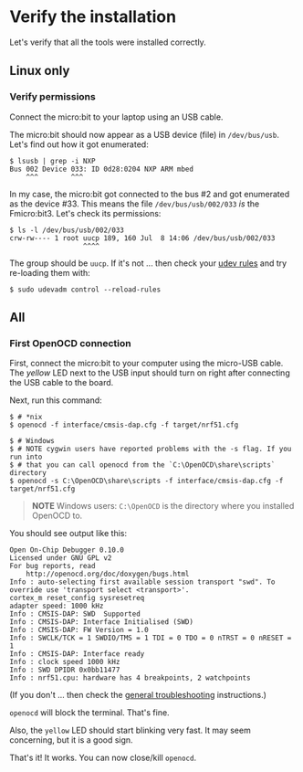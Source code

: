 # Verify the installation

Let's verify that all the tools were installed correctly.

## Linux only

### Verify permissions

Connect the micro:bit to your laptop using an USB cable.

The micro:bit should now appear as a USB device (file) in `/dev/bus/usb`.
Let's find out how it got enumerated:

``` shell
$ lsusb | grep -i NXP
Bus 002 Device 033: ID 0d28:0204 NXP ARM mbed
    ^^^        ^^^
```

In my case, the micro:bit got connected to the bus #2 and got enumerated as the device #33.
This means the file `/dev/bus/usb/002/033` *is* the Fmicro:bit3.
Let's check its permissions:

``` shell
$ ls -l /dev/bus/usb/002/033
crw-rw---- 1 root uucp 189, 160 Jul  8 14:06 /dev/bus/usb/002/033
                  ^^^^
```

The group should be `uucp`.
If it's not ... then check your [udev rules] and try re-loading them with:

[udev rules]: setup/LINUX.html#udev%20rules

``` shell
$ sudo udevadm control --reload-rules
```

## All

### First OpenOCD connection

First, connect the micro:bit to your computer using the micro-USB cable.
The *yellow* LED next to the USB input should turn on right after connecting the USB cable to the board.

Next, run this command:

``` shell
$ # *nix
$ openocd -f interface/cmsis-dap.cfg -f target/nrf51.cfg

$ # Windows
$ # NOTE cygwin users have reported problems with the -s flag. If you run into
$ # that you can call openocd from the `C:\OpenOCD\share\scripts` directory
$ openocd -s C:\OpenOCD\share\scripts -f interface/cmsis-dap.cfg -f target/nrf51.cfg
```

> **NOTE** Windows users: `C:\OpenOCD` is the directory where you installed OpenOCD to.

You should see output like this:

``` shell
Open On-Chip Debugger 0.10.0
Licensed under GNU GPL v2
For bug reports, read
	http://openocd.org/doc/doxygen/bugs.html
Info : auto-selecting first available session transport "swd". To override use 'transport select <transport>'.
cortex_m reset_config sysresetreq
adapter speed: 1000 kHz
Info : CMSIS-DAP: SWD  Supported
Info : CMSIS-DAP: Interface Initialised (SWD)
Info : CMSIS-DAP: FW Version = 1.0
Info : SWCLK/TCK = 1 SWDIO/TMS = 1 TDI = 0 TDO = 0 nTRST = 0 nRESET = 1
Info : CMSIS-DAP: Interface ready
Info : clock speed 1000 kHz
Info : SWD DPIDR 0x0bb11477
Info : nrf51.cpu: hardware has 4 breakpoints, 2 watchpoints
```

(If you don't ... then check the [general troubleshooting] instructions.)

[general troubleshooting]: appendix/troubleshooting.html

`openocd` will block the terminal. That's fine.

Also, the `yellow` LED should start blinking very fast.
It may seem concerning, but it is a good sign.

That's it! It works. You can now close/kill `openocd`.
